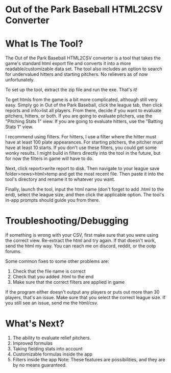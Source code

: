 # Out of the Park Baseball HTML2CSV Converter
# What Is The Tool?
The Out of the Park Baseball HTML2CSV converter is a tool that takes the game's standard html export file and converts it into a more readable/customizable data set. The tool also includes an option to search for undervalued hitters and starting pitchers. No relievers as of now unfortunately.

To set up the tool, extract the zip file and run the exe. That's it! 

To get htmls from the game is a bit more complicated, although still very easy. Simply go in Out of the Park Baseball, click the league tab, then click reports and info>list all players. From there, decide if you want to evaluate pitchers, hitters, or both. If you are going to evaluate pitchers, use the "Pitching Stats 1" view. If you are going to evaluate hitters, use the "Batting Stats 1" view.

I recommend using filters. For hitters, I use a filter where the hitter must have at least 100 plate appearances. For starting pitchers, the pitcher must have at least 10 starts. If you don't use these filters, you could get some wonky results. I might build in filters directly into the tool in the future, but for now the filters in game will have to do.

Next, click report>write report to disk. Then navigate to your league save folder>news>html>temp and get the most recent file. Then paste it into the tool's directory and rename it to whatever you want.

Finally, launch the tool, input the html name (don't forget to add .html to the end), select the league size, and then click the applicable option. The tool's in-app prompts should guide you from there.

# Troubleshooting/Debugging
If something is wrong with your CSV, first make sure that you were using the correct view. Re-extract the html and try again. If that doesn't work, send the html my way. You can reach me on discord, reddit, or the ootp forums. 

Some common fixes to some other problems are:
1) Check that the file name is correct
2) Check that you added .html to the end
3) Make sure that the correct filters are applied in game

If the program either doesn't output any players or puts out more than 30 players, that's an issue. Make sure that you select the correct league size. If you still see an issue, send me the html/csv.

# What's Next?
1) The ability to evaluate relief pitchers.
2) Improved formulas
3) Taking fielding stats into account
4) Customizable formulas inside the app
5) Filters inside the app
Note: These features are possibilities, and they are by no means guaranteed.
